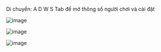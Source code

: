 Di chuyển: A D W S
Tab để mở thông số người chơi và cài đặt

![image](https://github.com/user-attachments/assets/1acc404a-a4bd-4a0f-b8d0-22fe69f67eaf)

![image](https://github.com/user-attachments/assets/3f27846a-866c-47db-a193-4eeb69bba3fa)

![image](https://github.com/user-attachments/assets/798bc3d4-1eb9-4759-8f22-f9c3b1ceb5e7)
